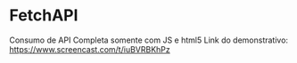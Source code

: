 # FetchAPI
 Consumo de API  Completa somente com JS e html5
 Link do demonstrativo:
 https://www.screencast.com/t/iuBVRBKhPz
